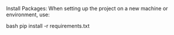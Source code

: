 Install Packages:
When setting up the project on a new machine or environment, use:

bash
pip install -r requirements.txt